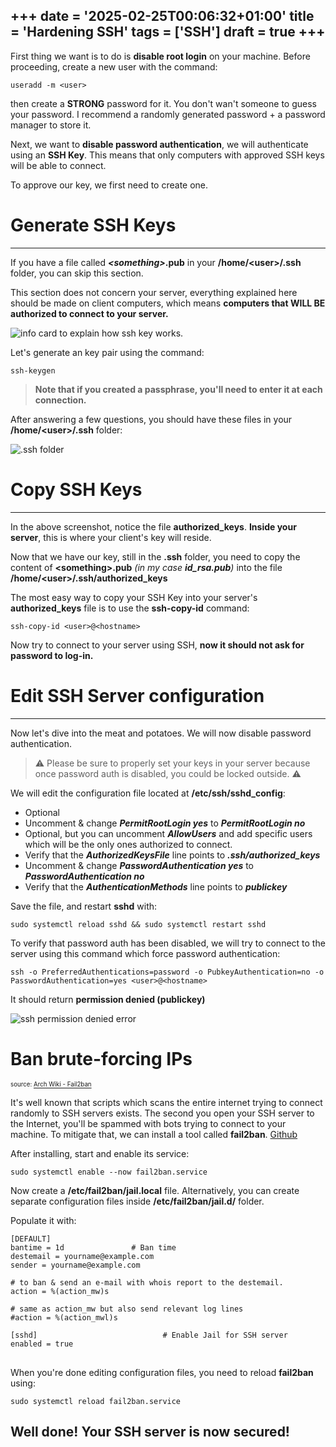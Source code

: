 +++
date = '2025-02-25T00:06:32+01:00'
title = 'Hardening SSH'
tags = ['SSH']
draft = true
+++
---
First thing we want is to do is **disable root login** on your machine. Before proceeding, create a new user with the command:

`useradd -m <user>`

then create a **STRONG** password for it. You don't wan't someone to guess your password. I recommend a randomly generated password + a password manager to store it.

Next, we want to **disable password authentication**, we will authenticate using an **SSH Key**. This means that only computers with approved SSH keys will be able to connect.



To approve our key, we first need to create one.

# Generate SSH Keys
---

If you have a file called ***\<something\>*.pub** in your **/home/\<user\>/.ssh** folder, you can skip this section.

This section does not concern your server, everything explained here should be made on client computers, which means **computers that WILL BE authorized to connect to your server.**

![info card to explain how ssh key works.](/img/ssh-key-based-authentication.png)

Let's generate an key pair using the command:

`ssh-keygen`

> **Note that if you created a passphrase, you'll need to enter it at each connection.**

After answering a few questions, you should have these files in your **/home/\<user\>/.ssh** folder:

![.ssh folder](/img/ssh-folder.png)

# Copy SSH Keys
---

In the above screenshot, notice the file **authorized_keys**. **Inside your server**, this is where your client's key will reside.

Now that we have our key, still in the **.ssh** folder, you need to copy the content of **\<something\>.pub** *(in my case **id_rsa.pub**)* into the file **/home/\<user\>/.ssh/authorized_keys**

The most easy way to copy your SSH Key into your server's **authorized_keys** file is to use the **ssh-copy-id** command:

`ssh-copy-id <user>@<hostname>`

Now try to connect to your server using SSH, **now it should not ask for password to log-in.**

# Edit SSH Server configuration
---

Now let's dive into the meat and potatoes. We will now disable password authentication.

> ⚠️ Please be sure to properly set your keys in your server because once password auth is disabled, you could be locked outside. ⚠️

We will edit the configuration file located at **/etc/ssh/sshd_config**:

- Optional
- Uncomment & change ***PermitRootLogin yes*** to ***PermitRootLogin no***
- Optional, but you can uncomment ***AllowUsers*** and add specific users which will be the only ones authorized to connect.
- Verify that the ***AuthorizedKeysFile*** line points to ***.ssh/authorized_keys***
- Uncomment & change ***PasswordAuthentication yes*** to ***PasswordAuthentication no***
- Verify that the ***AuthenticationMethods*** line points to ***publickey***

Save the file, and restart **sshd** with:

`sudo systemctl reload sshd && sudo systemctl restart sshd`

To verify that password auth has been disabled, we will try to connect to the server using this command which force password authentication:

```
ssh -o PreferredAuthentications=password -o PubkeyAuthentication=no -o PasswordAuthentication=yes <user>@<hostname>
```

It should return **permission denied (publickey)**

![ssh permission denied error](/img/ssh-pw-access-denied.png)

# Ban brute-forcing IPs
<sub><sup>source: [Arch Wiki - Fail2ban](https://wiki.archlinux.org/title/Fail2ban)</sub></sup>

It's well known that scripts which scans the entire internet trying to connect randomly to SSH servers exists. The second you open your SSH server to the  Internet, you'll be spammed with bots trying to connect to your machine. To mitigate that, we can install a tool called **fail2ban**. [Github](https://github.com/fail2ban/fail2ban)

After installing, start and enable its service:

`sudo systemctl enable --now fail2ban.service`

Now create a **/etc/fail2ban/jail.local** file. Alternatively, you can create separate configuration files inside **/etc/fail2ban/jail.d/** folder.

Populate it with:

<pre>
<code class="conf">[DEFAULT]
bantime = 1d               # Ban time
destemail = yourname@example.com
sender = yourname@example.com

# to ban & send an e-mail with whois report to the destemail.
action = %(action_mw)s

# same as action_mw but also send relevant log lines
#action = %(action_mwl)s

[sshd]                            # Enable Jail for SSH server
enabled = true
</code>
</pre>

When you're done editing configuration files, you need to reload **fail2ban** using:

`sudo systemctl reload fail2ban.service`

Well done! Your SSH server is now secured!
---
